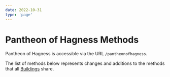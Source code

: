 ```yaml
---
date: 2022-10-31
type: 'page'
---
```


# Pantheon of Hagness Methods

Pantheon of Hagness is accessible via the URL `/pantheonofhagness`.

The list of methods below represents changes and additions to the methods that all [Buildings](/api/Buildings) share.
